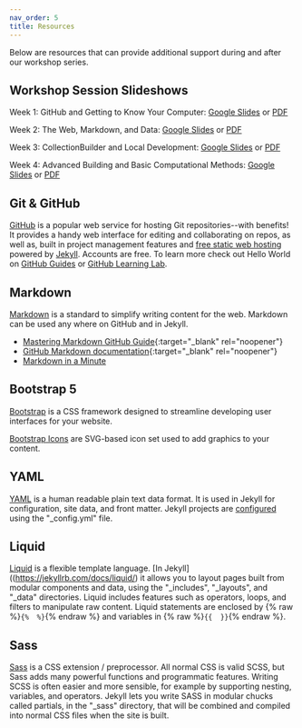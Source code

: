 ```yaml
---
nav_order: 5
title: Resources
---
```


Below are resources that can provide additional support during and after our workshop series.

## Workshop Session Slideshows

Week 1: GitHub and Getting to Know Your Computer: [Google Slides](https://docs.google.com/presentation/d/18tWraQtlgoSq6CZRm3k9vQdRK8ABi-vkwz7cS3sG3Y0/edit?usp=sharing) or [PDF](https://github.com/PULdischo/dsf-static-web/blob/main/content/slideshows/week-1-overview-github.pdf)

Week 2: The Web, Markdown, and Data: [Google Slides](https://docs.google.com/presentation/d/1ovPxnceUs9u_-wsv0J_GyyN2xAGE39bNFI9dBkeOPOY/edit?usp=sharing) or [PDF](https://github.com/PULdischo/dsf-static-web/blob/main/content/slideshows/week-2-web-markdown-data.pdf)

Week 3: CollectionBuilder and Local Development: [Google Slides](https://docs.google.com/presentation/d/1BkUFoDdQwLynXRHVNME7px1d3gkWHnlOI6wXT05WbZ8/edit?usp=sharing) or [PDF](https://github.com/PULdischo/dsf-static-web/blob/main/content/slideshows/week-3-collectionbuilder-local-dev.pdf)

Week 4: Advanced Building and Basic Computational Methods: [Google Slides](https://docs.google.com/presentation/d/1_7TWfbNWmuaBw0hI1MYg4ZpXjhFEzY5BEgyAlaKSMtA/edit?usp=sharing) or [PDF](https://github.com/PULdischo/dsf-static-web/blob/main/content/slideshows/week-4-advanced-building-and-basic-computational-methods.pdf)

## Git & GitHub

[GitHub](https://github.com/) is a popular web service for hosting Git repositories--with benefits!
It provides a handy web interface for editing and collaborating on repos, as well as, built in project management features and [free static web hosting](https://pages.github.com/) powered by [Jekyll](https://jekyllrb.com/).
Accounts are free.
To learn more check out Hello World on [GitHub Guides](https://guides.github.com/) or [GitHub Learning Lab](https://lab.github.com/).

## Markdown

[Markdown](https://daringfireball.net/projects/markdown/) is a standard to simplify writing content for the web. 
Markdown can be used any where on GitHub and in Jekyll.

- [Mastering Markdown GitHub Guide](https://guides.github.com/features/mastering-markdown/){:target="_blank" rel="noopener"}
- [GitHub Markdown documentation](https://docs.github.com/en/free-pro-team@latest/github/writing-on-github/basic-writing-and-formatting-syntax){:target="_blank" rel="noopener"}
- [Markdown in a Minute](https://evanwill.github.io/_drafts/notes/markdown-minute.html)

## Bootstrap 5

[Bootstrap](https://getbootstrap.com/) is a CSS framework designed to streamline developing user interfaces for your website.

[Bootstrap Icons](https://icons.getbootstrap.com/) are SVG-based icon set used to add graphics to your content.

## YAML

[YAML](http://www.yaml.org/) is a human readable plain text data format.
It is used in Jekyll for configuration, site data, and front matter.
Jekyll projects are [configured](https://jekyllrb.com/docs/configuration/) using the "_config.yml" file.

## Liquid

[Liquid](http://shopify.github.io/liquid/) is a flexible template language.
[In Jekyll]((https://jekyllrb.com/docs/liquid/) it allows you to layout pages built from modular components and data, using the "_includes", "_layouts", and "_data" directories.
Liquid includes features such as operators, loops, and filters to manipulate raw content. 
Liquid statements are enclosed by {% raw %}`{%  %}`{% endraw %} and variables in {% raw %}`{{  }}`{% endraw %}.

## Sass  

[Sass](http://sass-lang.com/) is a CSS extension / preprocessor. 
All normal CSS is valid SCSS, but Sass adds many powerful functions and programmatic features. 
Writing SCSS is often easier and more sensible, for example by supporting nesting, variables, and operators. 
Jekyll lets you write SASS in modular chucks called partials, in the "_sass" directory, that will be combined and compiled into normal CSS files when the site is built.

